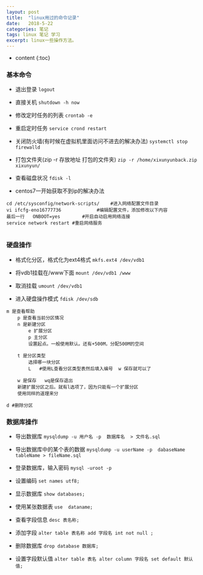 ```yaml
---
layout: post
title:  "linux用过的命令记录"
date:   2018-5-22 
categories: 笔记
tags: linux 笔记 学习
excerpt: linux一些操作方法。
---
```


* content
{:toc}

### 基本命令
- 退出登录
`logout`

- 直接关机
`shutdown -h now`

- 修改定时任务的列表
`crontab -e`

- 重启定时任务
`service crond restart`

- 关闭防火墙(有时候在虚拟机里面访问不进去的解决办法)
`systemctl stop firewalld`

- 打包文件夹(zip -r 存放地址 打包的文件夹)
`zip -r /home/xixunyunback.zip xixunyun/`

- 查看磁盘状况
`fdisk -l`

- centos7一开始获取不到ip的解决办法

```shell
cd /etc/sysconfig/network-scripts/    #进入网络配置文件目录
vi ifcfg-eno16777736             #编辑配置文件，添加修改以下内容
最后一行   ONBOOT=yes        #开启自动启用网络连接
service network restart #重启网络服务
   
```

### 硬盘操作
- 格式化分区，格式化为ext4格式
`mkfs.ext4 /dev/vdb1`

- 将vdb1挂载在/www下面
`mount /dev/vdb1 /www`

- 取消挂载
`umount /dev/vdb1`

- 进入硬盘操作模式
`fdisk /dev/sdb`

```shell
m 是查看帮助
    p 是查看当前分区情况
    n 是新建分区
        e 扩展分区
        p 主分区
        设置起点。一般使用默认。还有+500M，分配500M的空间

    t 是分区类型
        选择哪一块分区
        L   #使用L查看分区类型表然后填入编号  w 保存就可以了

    w 是保存   wq是保存退出
    新建扩展分区之后。就有l选项了，因为只能有一个扩展分区
    使用同样的道理来分

d #删除分区
```


### 数据库操作
- 导出数据库
`mysqldump -u 用户名 -p  数据库名  > 文件名.sql`

- 导出数据库中的某个表的数据
`mysqldump -u userName -p  dabaseName tableName > fileName.sql `

- 登录数据库，输入密码
`mysql -uroot -p`

- 设置编码
`set names utf8;`

- 显示数据库
`show databases;`

- 使用某张数据表
`use  dataname;`

- 查看字段信息
`desc 表名称;`

- 添加字段
`alter table 表名称 add 字段名 int not null ;`

- 删除数据库
`drop database 数据库;`

- 设置字段默认值
`alter table 表名 alter column 字段名 set default 默认值;`